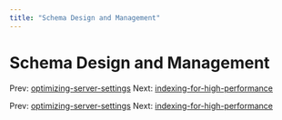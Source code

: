 ```yaml
---
title: "Schema Design and Management"
---
```


# Schema Design and Management

Prev: [optimizing-server-settings](optimizing-server-settings.md)
Next: [indexing-for-high-performance](indexing-for-high-performance.md)

Prev: [optimizing-server-settings](optimizing-server-settings.md)
Next: [indexing-for-high-performance](indexing-for-high-performance.md)
